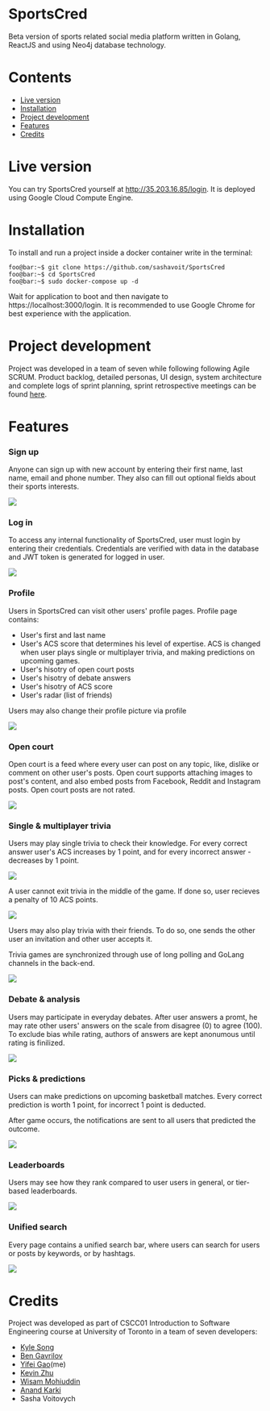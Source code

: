 # SportsCred

Beta version of sports related social media platform written in Golang, ReactJS and using Neo4j database technology. 

# Contents

- [Live version](#live-version)
- [Installation](#installation)
- [Project development](#project-development)
- [Features](#features)
- [Credits](#credits)

# Live version

You can try SportsCred yourself at http://35.203.16.85/login. It is deployed using Google Cloud Compute Engine.

# Installation

To install and run a project inside a docker container write in the terminal:

```console
foo@bar:~$ git clone https://github.com/sashavoit/SportsCred
foo@bar:~$ cd SportsCred
foo@bar:~$ sudo docker-compose up -d
```

Wait for application to boot and then navigate to https://localhost:3000/login. It is recommended to use Google Chrome for best experience with the application.


# Project development

Project was developed in a team of seven while following following Agile SCRUM. Product backlog, detailed personas, UI design, system architecture and complete logs of sprint planning, sprint retrospective meetings can be found [here](/doc).

# Features

### Sign up

Anyone can sign up with new account by entering their first name, last name, email and phone number. They also can fill out optional fields about their sports interests. 

<img src="media/signup.gif">

### Log in 

To access any internal functionality of SportsCred, user must login by entering their credentials. Credentials are verified with data in the database and JWT token is generated for logged in user.

<img src="media/login.gif">

### Profile

Users in SportsCred can visit other users' profile pages. Profile page contains:

- User's first and last name 
- User's ACS score that determines his level of expertise. ACS is changed when user plays single or multiplayer trivia, and making predictions on upcoming games.
- User's hisotry of open court posts
- User's hisotry of debate answers
- User's hisotry of ACS score
- User's radar (list of friends)

Users may also change their profile picture via profile

<img src="media/profile.gif">

### Open court

Open court is a feed where every user can post on any topic, like, dislike or comment on other user's posts. Open court supports attaching images to post's content, and also embed posts from Facebook, Reddit and Instagram posts. Open court posts are not rated.

<img src="media/open-court.gif">

### Single & multiplayer trivia 

Users may play single trivia to check their knowledge. For every correct answer user's ACS increases by 1 point, and for every incorrect answer - decreases by 1 point. 

<img src="media/trivia.gif">

A user cannot exit trivia in the middle of the game. If done so, user recieves a penalty of 10 ACS points. 

<img src="media/trivia-penalty.gif">

Users may also play trivia with their friends. To do so, one sends the other user an invitation and other user accepts it.

Trivia games are synchronized through use of long polling and GoLang channels in the back-end.

<img src="media/multiplayer-trivia.gif">

### Debate & analysis

Users may participate in everyday debates. After user answers a promt, he may rate other users' answers on the scale from disagree (0) to agree (100). To exclude bias while rating, authors of answers are kept anonumous until rating is finilized.

<img src="media/debate-n-analysis.gif">

### Picks & predictions

Users can make predictions on upcoming basketball matches. Every correct prediction is worth 1 point, for incorrect 1 point is deducted.

After game occurs, the notifications are sent to all users that predicted the outcome.

<img src="media/picks.gif">

### Leaderboards

Users may see how they rank compared to user users in general, or tier-based leaderboards.

<img src="media/leaderboards.gif">

### Unified search

Every page contains a unified search bar, where users can search for users or posts by keywords, or by hashtags.

<img src="media/search.gif">

# Credits

Project was developed as part of CSCC01 Introduction to Software Engineering course at University of Toronto in a team of seven developers:

- [Kyle Song](https://github.com/KylSong)
- [Ben Gavrilov](https://github.com/bengavrilov)
- [Yifei Gao](https://github.com/YifeiGao)(me)
- [Kevin Zhu](https://github.com/kaiwen-z)
- [Wisam Mohiuddin](https://github.com/wisam-m)
- [Anand Karki](https://github.com/karkonium)
- Sasha Voitovych
